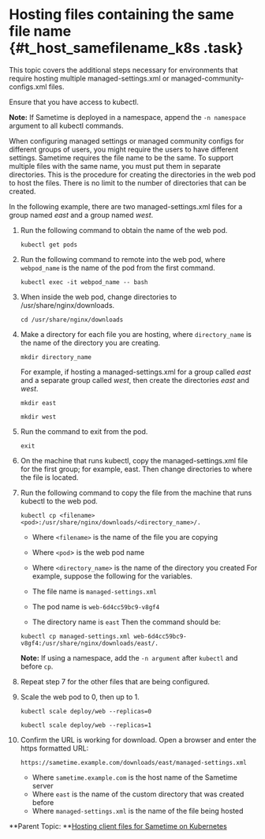 # Hosting files containing the same file name {#t_host_samefilename_k8s .task}

This topic covers the additional steps necessary for environments that require hosting multiple managed-settings.xml or managed-community-configs.xml files.

Ensure that you have access to kubectl.

**Note:** If Sametime is deployed in a namespace, append the `-n namespace` argument to all kubectl commands.

When configuring managed settings or managed community configs for different groups of users, you might require the users to have different settings. Sametime requires the file name to be the same. To support multiple files with the same name, you must put them in separate directories. This is the procedure for creating the directories in the web pod to host the files. There is no limit to the number of directories that can be created.

In the following example, there are two managed-settings.xml files for a group named *east* and a group named *west*.

1.  Run the following command to obtain the name of the web pod.

    ``` {#codeblock_tmf_gwq_yxb}
    kubectl get pods
    ```

2.  Run the following command to remote into the web pod, where `webpod_name` is the name of the pod from the first command.

    ``` {#codeblock_m5g_kwq_yxb}
    kubectl exec -it webpod_name -- bash
    ```

3.  When inside the web pod, change directories to /usr/share/nginx/downloads.

    ``` {#codeblock_f4f_j1r_yxb}
    cd /usr/share/nginx/downloads
    ```

4.  Make a directory for each file you are hosting, where `directory_name` is the name of the directory you are creating.

    ``` {#codeblock_pkd_s1r_yxb}
    mkdir directory_name
    ```

    For example, if hosting a managed-settings.xml for a group called *east* and a separate group called *west*, then create the directories *east* and *west*.

    ``` {#codeblock_x4x_51r_yxb}
    mkdir east
    
    mkdir west
    ```

5.  Run the command to exit from the pod.

    ``` {#codeblock_z1m_r4r_yxb}
    exit
    ```

6.  On the machine that runs kubectl, copy the managed-settings.xml file for the first group; for example, east. Then change directories to where the file is located.

7.  Run the following command to copy the file from the machine that runs kubectl to the web pod.

    ``` {#codeblock_f25_snr_yxb}
    kubectl cp <filename> <pod>:/usr/share/nginx/downloads/<directory_name>/.
    ```

    -   Where `<filename>` is the name of the file you are copying
    -   Where `<pod`\> is the web pod name
    -   Where `<directory_name>` is the name of the directory you created
    For example, suppose the following for the variables.

    -   The file name is `managed-settings.xml`
    -   The pod name is `web-6d4cc59bc9-v8gf4`
    -   The directory name is `east`
    Then the command should be:

    ``` {#codeblock_u4y_c4r_yxb}
    kubectl cp managed-settings.xml web-6d4cc59bc9-v8gf4:/usr/share/nginx/downloads/east/.
    ```

    **Note:** If using a namespace, add the `-n argument` after `kubectl` and before `cp`.

8.  Repeat step 7 for the other files that are being configured.

9.  Scale the web pod to 0, then up to 1.

    ``` {#codeblock_ht1_sxq_yxb}
    kubectl scale deploy/web --replicas=0 
    
    kubectl scale deploy/web --replicas=1 
    ```

10. Confirm the URL is working for download. Open a browser and enter the https formatted URL:

    ``` {#codeblock_jpv_ryq_yxb}
    https://sametime.example.com/downloads/east/managed-settings.xml
    ```

    -   Where `sametime.example.com` is the host name of the Sametime server
    -   Where `east` is the name of the custom directory that was created before
    -   Where `managed-settings.xml` is the name of the file being hosted

**Parent Topic: **[Hosting client files for Sametime on Kubernetes](t_example_preferences_2.md)

